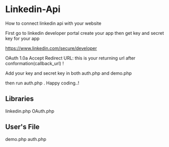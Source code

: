 # Linkedin-Api
How to connect linkedin api with your website



First go to linkedin developer portal create your app then get key and secret key for your app

https://www.linkedin.com/secure/developer

OAuth 1.0a Accept Redirect URL: this is your returning url after conformation(callback_url) !


Add your key and secret key in both auth.php and demo.php


then run auth.php . Happy coding..!

Libraries
-------------------------
linkedin.php
OAuth.php

User's File
-------------------------
demo.php
auth.php


